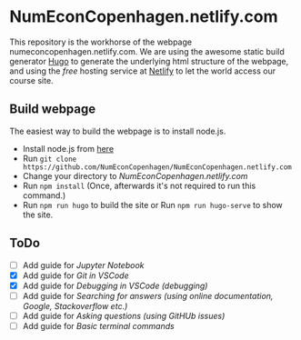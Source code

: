 # NumEconCopenhagen.netlify.com

This repository is the workhorse of the webpage numeconcopenhagen.netlify.com. We are using the awesome static build generator [Hugo](gohugo.io/
) to generate the underlying html structure of the webpage, and using the _free_ hosting service at [Netlify](https://www.netlify.com/
) to let the world access our course site.

## Build webpage

The easiest way to build the webpage is to install node.js.

- Install node.js from [here](https://nodejs.org/en/download/)
- Run `git clone https://github.com/NumEconCopenhagen/NumEconCopenhagen.netlify.com`
- Change your directory to _NumEconCopenhagen.netlify.com_
- Run `npm install` (Once, afterwards it's not required to run this command.)
- Run `npm run hugo` to build the site or Run `npm run hugo-serve` to show the site.

## ToDo

- [ ] Add guide for _Jupyter Notebook_
- [X] Add guide for _Git in VSCode_
- [X] Add guide for _Debugging in VSCode (debugging)_
- [ ] Add guide for _Searching for answers (using online documentation, Google, Stackoverflow etc.)_
- [ ] Add guide for _Asking questions (using GitHUb issues)_
- [ ] Add guide for _Basic terminal commands_
